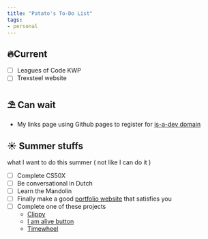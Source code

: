 ```yaml
---
title: "Patato's To-Do List"
tags:
- personal
---
```


## 🔥Current
- [ ] Leagues of Code KWP
- [ ] Trexsteel website

## ⛱️ Can wait
- My links page using Github pages to register for [is-a-dev domain](https://www.is-a.dev/)


## ☀️ Summer stuffs 
what I want to do this summer ( not like I can do it )

- [ ] Complete CS50X
- [ ] Be conversational in Dutch
- [ ] Learn the Mandolin
- [ ] Finally make a good [portfolio website](https://patato.live) that satisfies you
- [ ] Complete one of these projects
	- [Clippy](ideas/clippy)
	- [I am alive button](ideas/alive_button)
	- [Timewheel](ideas/timewheel)
